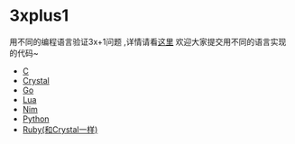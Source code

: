 # 3xplus1
用不同的编程语言验证3x+1问题 ,详情请看[这里](/intro.ipynb)
欢迎大家提交用不同的语言实现的代码~

* [C](/threexp1.c)
* [Crystal](/3xp1.cr)
* [Go](/3xp1.go)
* [Lua](/threexp1.lua)
* [Nim](/threexp1.nim)
* [Python](/threexp1.py)
* [Ruby(和Crystal一样)](/3xp1.rb)
